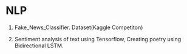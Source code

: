 # NLP
1. Fake_News_Classifier. Dataset(Kaggle Competiton)

2. Sentiment analysis of text using Tensorflow,
     Creating poetry using Bidirectional LSTM.
